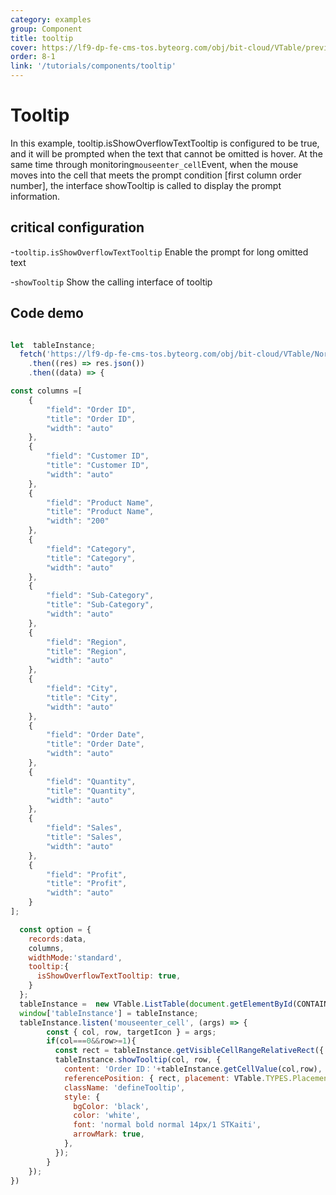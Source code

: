 ```yaml
---
category: examples
group: Component
title: tooltip
cover: https://lf9-dp-fe-cms-tos.byteorg.com/obj/bit-cloud/VTable/preview/tooltip.png
order: 8-1
link: '/tutorials/components/tooltip'
---
```


# Tooltip

In this example, tooltip.isShowOverflowTextTooltip is configured to be true, and it will be prompted when the text that cannot be omitted is hover.
At the same time through monitoring`mouseenter_cell`Event, when the mouse moves into the cell that meets the prompt condition \[first column order number], the interface showTooltip is called to display the prompt information.

## critical configuration

\-`tooltip.isShowOverflowTextTooltip` Enable the prompt for long omitted text

\-`showTooltip` Show the calling interface of tooltip

## Code demo

```javascript livedemo template=vtable

let  tableInstance;
  fetch('https://lf9-dp-fe-cms-tos.byteorg.com/obj/bit-cloud/VTable/North_American_Superstore_data.json')
    .then((res) => res.json())
    .then((data) => {

const columns =[
    {
        "field": "Order ID",
        "title": "Order ID",
        "width": "auto"
    },
    {
        "field": "Customer ID",
        "title": "Customer ID",
        "width": "auto"
    },
    {
        "field": "Product Name",
        "title": "Product Name",
        "width": "200"
    },
    {
        "field": "Category",
        "title": "Category",
        "width": "auto"
    },
    {
        "field": "Sub-Category",
        "title": "Sub-Category",
        "width": "auto"
    },
    {
        "field": "Region",
        "title": "Region",
        "width": "auto"
    },
    {
        "field": "City",
        "title": "City",
        "width": "auto"
    },
    {
        "field": "Order Date",
        "title": "Order Date",
        "width": "auto"
    },
    {
        "field": "Quantity",
        "title": "Quantity",
        "width": "auto"
    },
    {
        "field": "Sales",
        "title": "Sales",
        "width": "auto"
    },
    {
        "field": "Profit",
        "title": "Profit",
        "width": "auto"
    }
];

  const option = {
    records:data,
    columns,
    widthMode:'standard',
    tooltip:{
      isShowOverflowTextTooltip: true,
    }
  };
  tableInstance =  new VTable.ListTable(document.getElementById(CONTAINER_ID), option);
  window['tableInstance'] = tableInstance;
  tableInstance.listen('mouseenter_cell', (args) => {
        const { col, row, targetIcon } = args;
        if(col===0&&row>=1){
          const rect = tableInstance.getVisibleCellRangeRelativeRect({ col, row });
          tableInstance.showTooltip(col, row, {
            content: 'Order ID：'+tableInstance.getCellValue(col,row),
            referencePosition: { rect, placement: VTable.TYPES.Placement.right }, //TODO
            className: 'defineTooltip',
            style: {
              bgColor: 'black',
              color: 'white',
              font: 'normal bold normal 14px/1 STKaiti',
              arrowMark: true,
            },
          });
        }
    });
})
```

